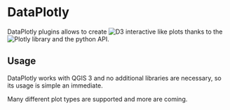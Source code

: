# DataPlotly
DataPlotly plugins allows to create ![D3](https://d3js.org/) interactive like
plots thanks to the ![Plotly](https://plot.ly/python/) library and the python API.

## Usage
DataPlotly works with QGIS 3 and no additional libraries are necessary, so its
usage is simple an immediate.

Many different plot types are supported and more are coming.
